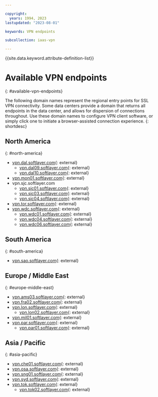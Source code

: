 ```yaml
---

copyright:
  years: 1994, 2023
lastupdated: "2023-08-01"

keywords: VPN endpoints

subcollection: iaas-vpn

---
```


{{site.data.keyword.attribute-definition-list}}

# Available VPN endpoints
{: #available-vpn-endpoints}

The following domain names represent the regional entry points for SSL VPN connectivity. Some data centers provide a domain that returns all endpoints in the data center, and allows for dispersion of connections throughout. Use these domain names to configure VPN client software, or simply click one to initiate a browser-assisted connection experience.
{: shortdesc}

## North America
{: #north-america}

* [vpn.dal.softlayer.com](https://vpn.dal.softlayer.com/){: external}
   * [vpn.dal09.softlayer.com](https://vpn.dal09.softlayer.com/){: external}
   * [vpn.dal10.softlayer.com](https://vpn.dal10.softlayer.com/){: external}
* [vpn.mon01.softlayer.com](https://vpn.mon01.softlayer.com/){: external}
* vpn.sjc.softlayer.com
   * [vpn.sjc01.softlayer.com](https://vpn.sjc01.softlayer.com/){: external}
   * [vpn.sjc03.softlayer.com](https://vpn.sjc03.softlayer.com/){: external}
   * [vpn.sjc04.softlayer.com](https://vpn.sjc04.softlayer.com/){: external}
* [vpn.tor.softlayer.com](https://vpn.tor.softlayer.com/){: external}
* [vpn.wdc.softlayer.com](https://vpn.wdc.softlayer.com/){: external}
   * [vpn.wdc01.softlayer.com](https://vpn.wdc01.softlayer.com/){: external}
   * [vpn.wdc04.softlayer.com](https://vpn.wdc04.softlayer.com/){: external}
   * [vpn.wdc06.softlayer.com](https://vpn.wdc06.softlayer.com/){: external}

## South America
{: #south-america}

* [vpn.sao.softlayer.com](https://vpn.sao.softlayer.com/){: external}

## Europe / Middle East
{: #europe-middle-east}

* [vpn.ams03.softlayer.com](https://vpn.ams03.softlayer.com/){: external}
* [vpn.fra02.softlayer.com](https://vpn.fra02.softlayer.com/){: external} 
* [vpn.lon.softlayer.com](https://vpn.lon.softlayer.com/){: external} 
   * [vpn.lon02.softlayer.com](https://vpn.lon02.softlayer.com/){: external}
* [vpn.mil01.softlayer.com](https://vpn.mil01.softlayer.com/){: external}
* [vpn.par.softlayer.com](https://vpn.par.softlayer.com/){: external}
   * [vpn.par01.softlayer.com](https://vpn.par01.softlayer.com/){: external}

## Asia / Pacific
{: #asia-pacific}

* [vpn.che01.softlayer.com](https://vpn.che01.softlayer.com/){: external}
* [vpn.osa.softlayer.com](https://vpn.osa.softlayer.com/){: external}
* [vpn.sng01.softlayer.com](https://vpn.sng01.softlayer.com/){: external}
* [vpn.syd.softlayer.com](https://vpn.syd.softlayer.com/){: external}
* [vpn.tok.softlayer.com](https://vpn.tok.softlayer.com/){: external}
   * [vpn.tok02.softlayer.com](https://vpn.tok02.softlayer.com/){: external}
   
